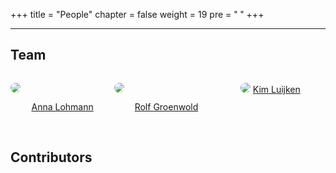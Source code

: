 +++
title = "People"
chapter = false
weight = 19
pre = "<b> </b>"
+++

<style>
img {
  border-radius: 50%;
}

.column {
  float: left;
  width: 33%;
}

/* Clear floats after the columns */
.row:after {
  content: "";
  display: table;
  clear: both;
}

.caption {
    text-align: center;
}
</style>



___


## Team
<div class="row">
  <div class="column">



![](/img/anna.jpg?width=170px)
<div style="text-align: center;">

[Anna Lohmann](https://annloh.github.io)
</div>
</div>	
<div class="column">

![](/img/rolf.jpg?width=170px)
<div style="text-align: center;">

[Rolf Groenwold](https://www.lumc.nl/org/klinische-epidemiologie/medewerkers/1619301?setlanguage=English&setcountry=en)
	</div>
</div>
<div class="column">

<div style="text-align: center;">

![](/img/kim.png?width=170px)
[Kim Luijken](https://www.lumc.nl/org/klinische-epidemiologie/medewerkers/Kim?setlanguage=English&setcountry=en)
 </div>
 </div>
 <div class="column">

&nbsp;
 </div>
</div>


## Contributors

&nbsp;
